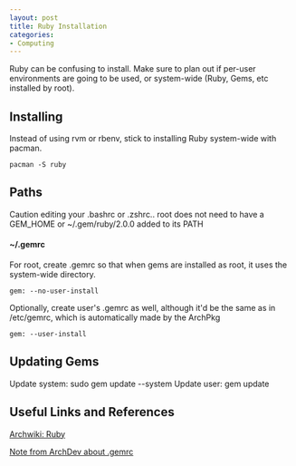 ```yaml
---
layout: post
title: Ruby Installation
categories: 
- Computing
---
```

Ruby can be confusing to install. Make sure to plan out if per-user environments are going to be used, or system-wide (Ruby, Gems, etc installed by root).

## Installing
Instead of using rvm or rbenv, stick to installing Ruby system-wide with pacman.

```
pacman -S ruby
```

## Paths
Caution editing your .bashrc or .zshrc.. root does not need to have a GEM_HOME or ~/.gem/ruby/2.0.0 added to its PATH

#### ~/.gemrc
For root, create .gemrc so that when gems are installed as root, it uses the system-wide directory.

```
gem: --no-user-install
```

Optionally, create user's .gemrc as well, although it'd be the same as in /etc/gemrc, which is automatically made by the ArchPkg

```
gem: --user-install
```

## Updating Gems

Update system:  sudo gem update --system
Update user:  gem update

## Useful Links and References

[Archwiki: Ruby](https://wiki.archlinux.org/index.php/Ruby)

[Note from ArchDev about .gemrc](https://projects.archlinux.org/svntogit/packages.git/tree/trunk/ruby.install?h=packages/ruby)


